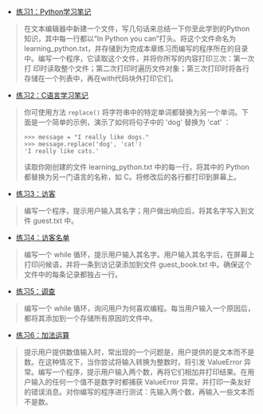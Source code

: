 - [练习1：Python学习笔记](https://github.com/xzu212/my-python-note/blob/main/practice09/learning_python.py)

> 在文本编辑器中新建一个文件，写几句话来总结一下你至此学到的Python知识，其中每一行都以“In Python you can”打头。将这个文件命名为	 learning_python.txt，并存储到为完成本章练习而编写的程序所在的目录中。编写一个程序，它读取这个文件，并将你所写的内容打印三次：第一次打	 印时读取整个文件；第二次打印时遍历文件对象；第三次打印时将各行存储在一个列表中，再在with代码块外打印它们。

- [练习2：C语言学习笔记](https://github.com/xzu212/my-python-note/blob/main/practice09/practice2.py)

> 你可使用方法 `replace()` 将字符串中的特定单词都替换为另一个单词。下面是一个简单的示例，演示了如何将句子中的 'dog' 替换为 'cat' ：
> ```
> >>> message = "I really like dogs."
> >>> message.replace('dog', 'cat')
> 'I really like cats.'
> ```
>读取你刚创建的文件 learning_python.txt 中的每一行，将其中的 Python 都替换为另一门语言的名称，如 C。将修改后的各行都打印到屏幕上。

- [练习3：访客]()

> 编写一个程序，提示用户输入其名字；用户做出响应后，将其名字写入到文件 guest.txt 中。

- [练习4：访客名单]()

> 编写一个 while 循环，提示用户输入其名字。用户输入其名字后，在屏幕上打印问候语，并将一条到访记录添加到文件 guest_book.txt 中。确保这个文件中的每条记录都独占一行。

- [练习5：调查]()

> 编写一个 while 循环，询问用户为何喜欢编程。每当用户输入一个原因后，都将其添加到一个存储所有原因的文件中。

- [练习6：加法运算]()

> 提示用户提供数值输入时，常出现的一个问题是，用户提供的是文本而不是数。在这种情况下，当你尝试将输入转换为整数时，将引发 ValueError 异常。编写一个程序，提示用户输入两个数，再将它们相加并打印结果。在用户输入的任何一个值不是数字时都捕获 ValueError 异常，并打印一条友好的错误消息。对你编写的程序进行测试：先输入两个数，再输入一些文本而不是数。
